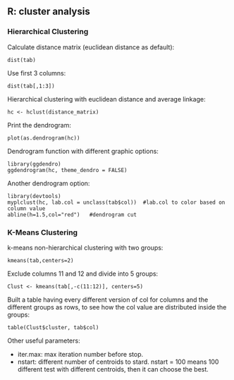 ## R: cluster analysis

### Hierarchical Clustering


Calculate distance matrix (euclidean distance as default):
```
dist(tab)   
```

Use first 3 columns:
```
dist(tab[,1:3])   
```

Hierarchical clustering with euclidean distance and average linkage:
```
hc <- hclust(distance_matrix)   
```

Print the dendrogram:
```
plot(as.dendrogram(hc))   
```

Dendrogram function with different graphic options:
```
library(ggdendro)
ggdendrogram(hc, theme_dendro = FALSE)   
```

Another dendrogram option:
```
library(devtools)
myplclust(hc, lab.col = unclass(tab$col))  #lab.col to color based on column value
abline(h=1.5,col="red")   #dendrogram cut
``` 

### K-Means Clustering

k-means non-hierarchical clustering with two groups:
``` 
kmeans(tab,centers=2)
``` 

Exclude columns 11 and 12 and divide into 5 groups:
``` 
Clust <- kmeans(tab[,-c(11:12)], centers=5)   
``` 

Built a table having every different version of col for columns and the different groups as rows, to see how the col value are distributed inside the groups:
``` 
table(Clust$cluster, tab$col)   
``` 

Other useful parameters:  
- iter.max: max iteration number before stop.  
- nstart: different number of centroids to stard. nstart = 100 means 100 different test with different centroids, then it can choose the best.